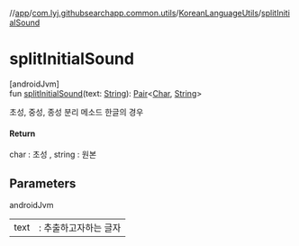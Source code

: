 //[app](../../../index.md)/[com.lyj.githubsearchapp.common.utils](../index.md)/[KoreanLanguageUtils](index.md)/[splitInitialSound](split-initial-sound.md)

# splitInitialSound

[androidJvm]\
fun [splitInitialSound](split-initial-sound.md)(text: [String](https://kotlinlang.org/api/latest/jvm/stdlib/kotlin/-string/index.html)): [Pair](https://kotlinlang.org/api/latest/jvm/stdlib/kotlin/-pair/index.html)&lt;[Char](https://kotlinlang.org/api/latest/jvm/stdlib/kotlin/-char/index.html), [String](https://kotlinlang.org/api/latest/jvm/stdlib/kotlin/-string/index.html)&gt;

초성, 중성, 종성 분리 메소드 한글의 경우

#### Return

char : 초성 , string : 원본

## Parameters

androidJvm

| | |
|---|---|
| text | : 추출하고자하는 글자 |
